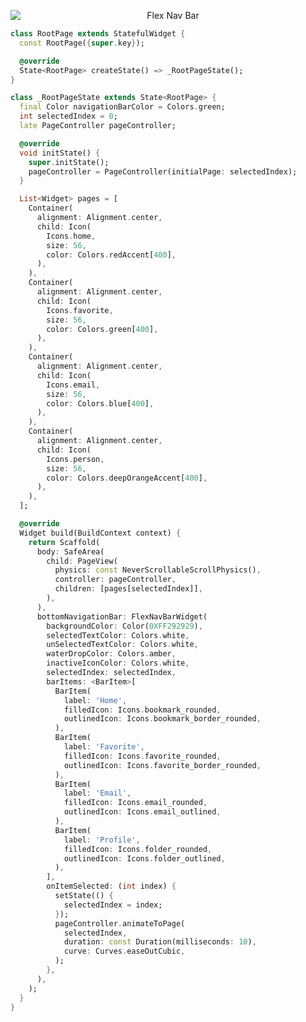 <!--
This README describes the package. If you publish this package to pub.dev,
this README's contents appear on the landing page for your package.

For information about how to write a good package README, see the guide for
[writing package pages](https://dart.dev/guides/libraries/writing-package-pages).

For general information about developing packages, see the Dart guide for
[creating packages](https://dart.dev/guides/libraries/create-library-packages)
and the Flutter guide for
[developing packages and plugins](https://flutter.dev/developing-packages).
-->

<p align="center">
    <img src="https://github.com/TheAbror/flex_nav_bar/assets/60324587/e15b93e4-7df8-4993-ba43-1c6aa0de5e01" alt="Flex Nav Bar" style="display:block; margin:auto;">
</p>


```dart
class RootPage extends StatefulWidget {
  const RootPage({super.key});

  @override
  State<RootPage> createState() => _RootPageState();
}

class _RootPageState extends State<RootPage> {
  final Color navigationBarColor = Colors.green;
  int selectedIndex = 0;
  late PageController pageController;

  @override
  void initState() {
    super.initState();
    pageController = PageController(initialPage: selectedIndex);
  }

  List<Widget> pages = [
    Container(
      alignment: Alignment.center,
      child: Icon(
        Icons.home,
        size: 56,
        color: Colors.redAccent[400],
      ),
    ),
    Container(
      alignment: Alignment.center,
      child: Icon(
        Icons.favorite,
        size: 56,
        color: Colors.green[400],
      ),
    ),
    Container(
      alignment: Alignment.center,
      child: Icon(
        Icons.email,
        size: 56,
        color: Colors.blue[400],
      ),
    ),
    Container(
      alignment: Alignment.center,
      child: Icon(
        Icons.person,
        size: 56,
        color: Colors.deepOrangeAccent[400],
      ),
    ),
  ];

  @override
  Widget build(BuildContext context) {
    return Scaffold(
      body: SafeArea(
        child: PageView(
          physics: const NeverScrollableScrollPhysics(),
          controller: pageController,
          children: [pages[selectedIndex]],
        ),
      ),
      bottomNavigationBar: FlexNavBarWidget(
        backgroundColor: Color(0XFF292929),
        selectedTextColor: Colors.white,
        unSelectedTextColor: Colors.white,
        waterDropColor: Colors.amber,
        inactiveIconColor: Colors.white,
        selectedIndex: selectedIndex,
        barItems: <BarItem>[
          BarItem(
            label: 'Home',
            filledIcon: Icons.bookmark_rounded,
            outlinedIcon: Icons.bookmark_border_rounded,
          ),
          BarItem(
            label: 'Favorite',
            filledIcon: Icons.favorite_rounded,
            outlinedIcon: Icons.favorite_border_rounded,
          ),
          BarItem(
            label: 'Email',
            filledIcon: Icons.email_rounded,
            outlinedIcon: Icons.email_outlined,
          ),
          BarItem(
            label: 'Profile',
            filledIcon: Icons.folder_rounded,
            outlinedIcon: Icons.folder_outlined,
          ),
        ],
        onItemSelected: (int index) {
          setState(() {
            selectedIndex = index;
          });
          pageController.animateToPage(
            selectedIndex,
            duration: const Duration(milliseconds: 10),
            curve: Curves.easeOutCubic,
          );
        },
      ),
    );
  }
}
```